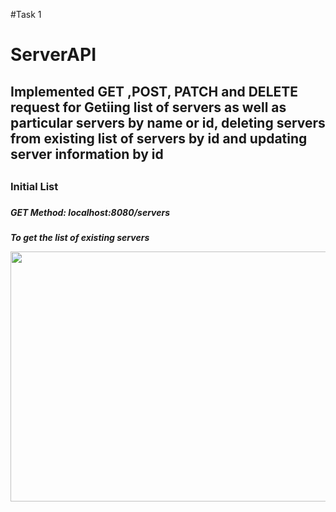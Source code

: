 #Task 1

<h1>ServerAPI</h1>

<h2>Implemented GET ,POST, PATCH and DELETE request for Getiing list of servers as well as particular servers by name or id, deleting servers from existing list of servers by id and updating server information by id<h2>

<h3>Initial List<h3> 

<h5>GET Method: localhost:8080/servers<h5>  
 <p>To get the list of existing servers<p>

<img src=./Ss/Get the list.png alt=""   width="800" height="400" >

